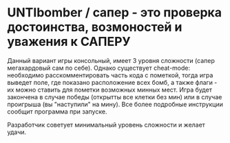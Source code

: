 # UNTIbomber / cапер - это проверка достоинства, возмоностей и уважения к САПЕРУ

Данный вариант игры консольный, имеет 3 уровня сложности (сапер мегахардовый сам по себе). Однако существует cheat-mode: необходимо расскомментировать часть кода с пометкой, тогда игра выведет поле, где показано расположение всех бомб, а также флаги - их можно ставить для пометки возможных минных мест. Игра будет закончена в случае победы (открытты все клетки без мин) или в случае проигрыша (вы "наступили" на мину).
Все более подробные инструкции сообщит программа при запуске.

Разработчик советует минимальный уровень сложности и желает удачи. 

